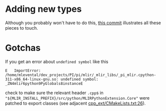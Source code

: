 # Adding new types 

Although you probably won't have to do this, [this commit](https://github.com/nod-ai/PI/pull/20/commits/d298cb8e331c80b477a7ad8a10276711f5f81766)
illustrates all these pieces to touch.

# Gotchas

If you get an error about `undefined symbol` like this

```
E   ImportError: /home/mlevental/dev_projects/PI/pi/mlir/_mlir_libs/_pi_mlir.cpython-311-x86_64-linux-gnu.so: undefined symbol: _ZN4mlir6python9PyGlobals8instanceE
```

check to make sure the relevant header `.cpp`s in `"${MLIR_INSTALL_PREFIX}/src/python/MLIRPythonExtension.Core"` were 
patched to export classes (see adjacent [cpp_ext/CMakeLists.txt:26](CMakeLists.txt)).
